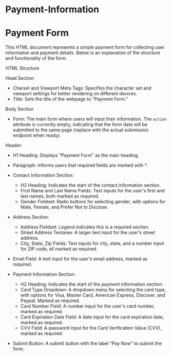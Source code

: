 # Payment-Information
# Payment Form

This HTML document represents a simple payment form for collecting user information and payment details. Below is an explanation of the structure and functionality of the form.

HTML Structure

Head Section
- Charset and Viewport Meta Tags: Specifies the character set and viewport settings for better rendering on different devices.
- Title: Sets the title of the webpage to "Payment Form."

 Body Section
- Form: The main form where users will input their information. The `action` attribute is currently empty, indicating that the form data will be submitted to the same page (replace with the actual submission endpoint when ready).

 Header: 
  - H1 Heading: Displays "Payment Form" as the main heading.
  - Paragraph: Informs users that required fields are marked with *.

- Contact Information Section:
  - H2 Heading: Indicates the start of the contact information section.
  - First Name and Last Name Fields: Text inputs for the user's first and last names, both marked as required.
  - Gender Fieldset: Radio buttons for selecting gender, with options for Male, Female, and Prefer Not to Disclose.
  
- Address Section:
  - Address Fieldset: Legend indicates this is a required section.
  - Street Address Textarea: A larger text input for the user's street address.
  - City, State, Zip Fields: Text inputs for city, state, and a number input for ZIP code, all marked as required.

- Email Field: A text input for the user's email address, marked as required.

- Payment Information Section:
  - H2 Heading: Indicates the start of the payment information section.
  - Card Type Dropdown: A dropdown menu for selecting the card type, with options for Visa, Master Card, American Express, Discover, and Paypal. Marked as required.
  - Card Number Field: A number input for the user's card number, marked as required.
  - Card Expiration Date Field: A date input for the card expiration date, marked as required.
  - CVV Field: A password input for the Card Verification Value (CVV), marked as required.

- Submit Button: A submit button with the label "Pay Now" to submit the form.


